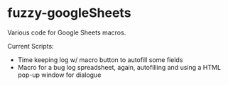 # fuzzy-googleSheets
Various code for Google Sheets macros. 

Current Scripts:
  - Time keeping log w/ macro button to autofill some fields
  - Macro for a bug log spreadsheet, again, autofilling and using a HTML pop-up window for dialogue
# 

